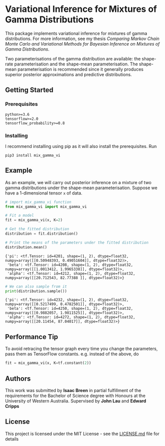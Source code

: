 # Variational Inference for Mixtures of Gamma Distributions

This package implements variational inference for mixtures of gamma distributions. For more information, see my thesis *Comparing Markov Chain Monte Carlo and Variational Methods for Bayesian Inference on Mixtures of Gamma Distributions*.

Two parameterisations of the gamma distribution are available: the shape-rate parameterisation and the shape-mean parameterisation. The shape-mean parameterisation is recommended since it generally produces superior posterior approximations and predictive distributions.

## Getting Started

### Prerequisites

```
python>=3.6
tensorflow>=2.0
tensorflow_probability>=0.8
```

### Installing

I recommend installing using pip as it will also install the prerequisites. Run

```
pip3 install mix_gamma_vi
```

## Example

As an example, we will carry out posterior inference on a mixture of two gamma distributions under the shape-mean parameterisation. Suppose we have a 1-dimensional tensor `x` of data.

```python
# import mix_gamma_vi function
from mix_gamma_vi import mix_gamma_vi

# Fit a model
fit = mix_gamma_vi(x, K=2)

# Get the fitted distribution
distribution = fit.distribution()

# Print the means of the parameters under the fitted distribution
distribution.mean()
``` 
```
{'pi': <tf.Tensor: id=4201, shape=(1, 2), dtype=float32, numpy=array([[0.50948393, 0.49051604]], dtype=float32)>,
 'beta': <tf.Tensor: id=4208, shape=(1, 2), dtype=float32, numpy=array([[1.0013412, 1.9965338]], dtype=float32)>,
 'alpha': <tf.Tensor: id=4212, shape=(1, 2), dtype=float32, numpy=array([[20.712543, 82.77388 ]], dtype=float32)>}
```

```python
# We can also sample from it
print(distribution.sample())
```
```
{'pi': <tf.Tensor: id=4232, shape=(1, 2), dtype=float32, numpy=array([[0.5217499, 0.4782501]], dtype=float32)>,
 'beta': <tf.Tensor: id=4250, shape=(1, 2), dtype=float32, numpy=array([[0.9882057, 1.9811525]], dtype=float32)>,
 'alpha': <tf.Tensor: id=4272, shape=(1, 2), dtype=float32, numpy=array([[20.11454, 87.04017]], dtype=float32)>}
```

## Performance Tip

To avoid retracing the tensor graph every time you change the parameters, pass them as TensorFlow constants. e.g. instead of the above, do

```python
fit = mix_gamma_vi(x, K=tf.constant(2))
```

## Authors

This work was submitted by **Isaac Breen** in partial fulfillment of the requirements for the Bachelor of Science degree with Honours at the University of Western Australia. Supervised by **John Lau** and **Edward Cripps**

## License

This project is licensed under the MIT License - see the [LICENSE.md](LICENSE.md) file for details
